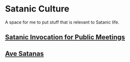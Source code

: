 # Satanic Culture

A space for me to put stuff that is relevant to Satanic life. 

## [Satanic Invocation for Public Meetings](./invocation_for_public_meetings.md)

## [Ave Satanas](./ave-satanas.txt)
